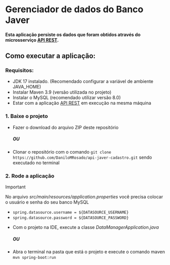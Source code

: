 # Gerenciador de dados do Banco Javer
#### Esta aplicação persiste os dados que foram obtidos através do microsserviço [API REST](https://github.com/DaniloMRosado/api-javer-cadastro).

## Como executar a aplicação:
### Requisitos:
- JDK 17 instalado. (Recomendado configurar a variável de ambiente JAVA_HOME)
- Instalar Maven 3.9 (versão utilizada no projeto)
- Instalar o MySQL (recomendado utilizar versão 8.0)
- Estar com a aplicação [API REST](https://github.com/DaniloMRosado/javer-banco-cadastro) em execução na mesma máquina
### 1. Baixe o projeto
- Fazer o download do arquivo ZIP deste repositório
  ##### OU
- Clonar o repositório com o comando  ```git clone https://github.com/DaniloMRosado/api-javer-cadastro.git``` sendo executado no terminal
### 2. Rode a aplicação
> [!IMPORTANT]
>  No arquivo _src/main/resources/application.properties_ você precisa colocar o usuário e senha do seu banco MySQL
> - ```spring.datasource.username = ${DATASOURCE_USERNAME}```
> - ```spring.datasource.password = ${DATASOURCE_PASSWORD}``` 
- Com o projeto na IDE, execute a classe _DataManagerApplication.java_
  ##### OU
- Abra o terminal na pasta que está o projeto e execute o comando maven ```mvn spring-boot:run```


